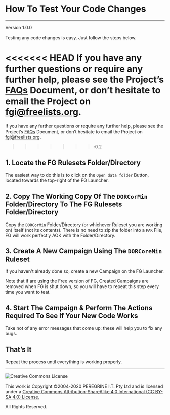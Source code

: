 # How To Test Your Code Changes

---

Version 1.0.0

Testing any code changes is easy. Just follow the steps below.

<<<<<<< HEAD
If you have any further questions or require any further help, please see the Project&rsquo;s [FAQs](https://github.com/Dulux-Oz/FGI/tree/master/Project_Documentation/FAQs.md) Document, or don&rsquo;t hesitate to email the Project on <fgi@freelists.org>.
=======
If you have any further questions or require any further help, please see the Project&rsquo;s [FAQs](FAQs.md) Document, or don&rsquo;t hesitate to email the Project on <fgi@freelists.org>.
>>>>>>> r0.2

## 1. Locate the FG Rulesets Folder/Directory

The easiest way to do this is to click on the `Open data folder` Button, located towards the top-right of the FG Launcher.

## 2. Copy The Working Copy Of The `DORCorMin` Folder/Directory To The FG Rulesets Folder/Directory

Copy the `DORCorMin` Folder/Directory (or whichever Ruleset you are working on) itself (not its contents). There is no need to zip the folder into a `PAK` File, FG will work perfectly AOK with the Folder/Directory.

## 3. Create A New Campaign Using The `DORCoreMin` Ruleset

If you haven't already done so, create a new Campaign on the FG Launcher.

Note that if are using the Free version of FG, Created Campaigns are removed when FG is shut down, so you will have to repeat this step every time you want to teat.

## 4. Start The Campaign &amp; Perform The Actions Required To See If Your New Code Works

Take not of any error meesages that come up: these will help you to fix any bugs.

## That&rsquo;s It

Repeat the process until everything is working properly.

---

![Creative Commons License](https://i.creativecommons.org/l/by-sa/4.0/88x31.png "Creative Commons License")

This work is Copyright &copy;2004-2020 PEREGRINE I.T. Pty Ltd and is licensed under a [Creative Commons Attribution-ShareAlike 4.0 International (CC BY-SA 4.0) License.](https://creativecommons.org/licenses/by-sa/4.0/)

All Rights Reserved.
